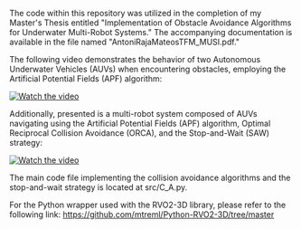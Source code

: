 The code within this repository was utilized in the completion of my Master's Thesis entitled "Implementation of Obstacle Avoidance Algorithms for Underwater Multi-Robot Systems." The accompanying documentation is available in the file named "AntoniRajaMateosTFM_MUSI.pdf."

The following video demonstrates the behavior of two Autonomous Underwater Vehicles (AUVs) when encountering obstacles, employing the Artificial Potential Fields (APF) algorithm:

[![Watch the video](https://img.youtube.com/vi/pciUMiGTIqI/0.jpg)](https://www.youtube.com/watch?v=pciUMiGTIqI)

Additionally, presented is a multi-robot system composed of AUVs navigating using the Artificial Potential Fields (APF) algorithm, Optimal Reciprocal Collision Avoidance (ORCA), and the Stop-and-Wait (SAW) strategy:

[![Watch the video](https://i9.ytimg.com/vi/nRjDk9Kffbk/mqdefault.jpg?sqp=CLjo97IG-oaymwEmCMACELQB8quKqQMa8AEB-AH-CYAC0AWKAgwIABABGEAgWihyMA8=&rs=AOn4CLBrF8EYXIjA9z0sWsXrB9CvAACIqA)](https://youtu.be/nRjDk9Kffbk?si=nx91azvIHdKoGpjs)

The main code file implementing the collision avoidance algorithms and the stop-and-wait strategy is located at src/C_A.py.

For the Python wrapper used with the RVO2-3D library, please refer to the following link: https://github.com/mtreml/Python-RVO2-3D/tree/master
